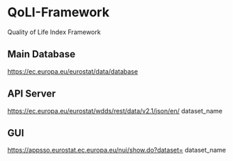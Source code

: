 # QoLI-Framework
Quality of Life Index Framework

## Main Database
https://ec.europa.eu/eurostat/data/database

## API Server
https://ec.europa.eu/eurostat/wdds/rest/data/v2.1/json/en/ dataset_name

## GUI
https://appsso.eurostat.ec.europa.eu/nui/show.do?dataset= dataset_name
